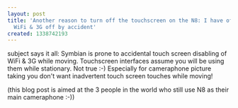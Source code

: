 ```yaml
---
layout: post
title: 'Another reason to turn off the touchscreen on the N8: I have often switched
  WiFi & 3G off by accident'
created: 1338742193
---
```

<p>subject says it all: Symbian is prone to accidental touch screen disabling of WiFi &amp; 3G while moving. Touchscreen interfaces assume you will be using them while stationary. Not true :-) Especially for cameraphone picture taking you don't want inadvertent touch screen touches while moving!</p><p>(this blog post is aimed at the 3 people in the world who still use N8 as their main cameraphone :-))</p>
